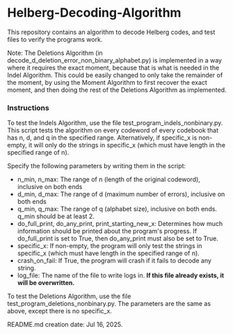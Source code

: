 # Helberg-Decoding-Algorithm

This repository contains an algorithm to decode Helberg codes, and test files to verify the programs work.

Note: The Deletions Algorithm (in decode_d_deletion_error_non_binary_alphabet.py) is implemented in a way where
it requires the exact moment, because that is what is needed in the Indel Algorithm. This could be easily changed 
to only take the remainder of the moment, by using the Moment Algorithm to first recover the exact moment, and then 
doing the rest of the Deletions Algorithm as implemented.

### Instructions

To test the Indels Algorithm, use the file test_program_indels_nonbinary.py. This script tests the algorithm on every codeword of every codebook that has n, d, and q in the specified range. Alternatively, if specific_x is non-empty, it will only do the strings in specific_x (which must have length in the specified range of n).

Specify the following parameters by writing them in the script:
- n_min, n_max: The range of n (length of the original codeword), inclusive on both ends
- d_min, d_max: The range of d (maximum number of errors), inclusive on both ends
- q_min, q_max: The range of q (alphabet size), inclusive on both ends. q_min should be at least 2.
- do_full_print, do_any_print, print_starting_new_x: Determines how much information should be printed about the program's progress. If do_full_print is set to True, then do_any_print must also be set to True.
- specific_x: If non-empty, the program will only test the strings in specific_x (which must have length in the specified range of n).
- crash_on_fail: If True, the program will crash if it fails to decode any string. 
- log_file: The name of the file to write logs in. **If this file already exists, it will be overwritten.**

To test the Deletions Algorithm, use the file test_program_deletions_nonbinary.py. The parameters are the same as above, except there is no specific_x.

README.md creation date: Jul 16, 2025.

